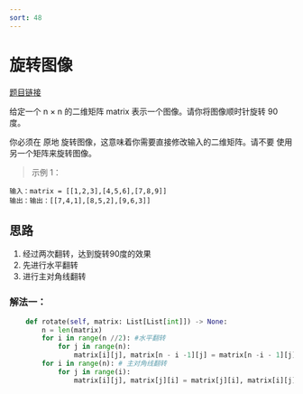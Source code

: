 ```yaml
---
sort: 48
---
```

# 旋转图像

[题目链接](https://leetcode-cn.com/problems/rotate-image/)

给定一个 n × n 的二维矩阵 matrix 表示一个图像。请你将图像顺时针旋转 90 度。

你必须在 原地 旋转图像，这意味着你需要直接修改输入的二维矩阵。请不要 使用另一个矩阵来旋转图像。


>示例 1：
```
输入：matrix = [[1,2,3],[4,5,6],[7,8,9]]
输出：输出：[[7,4,1],[8,5,2],[9,6,3]]
```

## 思路
1. 经过两次翻转，达到旋转90度的效果
2. 先进行水平翻转
3. 进行主对角线翻转
### 解法一：

```python
    def rotate(self, matrix: List[List[int]]) -> None:
        n = len(matrix)
        for i in range(n //2): #水平翻转
            for j in range(n):
                matrix[i][j], matrix[n - i -1][j] = matrix[n -i - 1][j], matrix[i][j]
        for i in range(n): # 主对角线翻转
            for j in range(i):
                matrix[i][j], matrix[j][i] = matrix[j][i], matrix[i][j]
```
